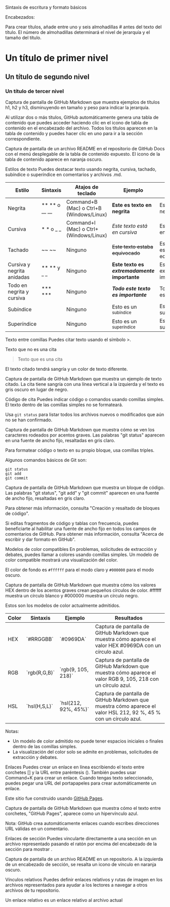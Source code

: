 Sintaxis de escritura y formato básicos

Encabezados:

Para crear títulos, añade entre uno y seis almohadillas # antes del texto del título. El número de almohadillas determinará el nivel de jerarquía y el tamaño del título.

# Un título de primer nivel
## Un título de segundo nivel
### Un título de tercer nivel

Captura de pantalla de GitHub Markdown que muestra ejemplos de títulos h1, h2 y h3, disminuyendo en tamaño y peso para indicar la jerarquía.

Al utilizar dos o más títulos, GitHub automáticamente genera una tabla de contenido que puedes acceder haciendo clic en el icono de tabla de contenido en el encabezado del archivo. Todos los títulos aparecen en la tabla de contenido y puedes hacer clic en uno para ir a la sección correspondiente.

Captura de pantalla de un archivo README en el repositorio de GitHub Docs con el menú desplegable de la tabla de contenido expuesto. El icono de la tabla de contenido aparece en naranja oscuro.

Estilos de texto
Puedes destacar texto usando negrita, cursiva, tachado, subíndice o superíndice en comentarios y archivos .md.

Estilo | Sintaxis | Atajos de teclado | Ejemplo | Resultado
--- | --- | --- | --- | ---
Negrita | ** ** o __ __ | Command+B (Mac) o Ctrl+B (Windows/Linux) | **Este es texto en negrita** | Este es texto en negrita
Cursiva | * * o _ _ | Command+I (Mac) o CtrI+ (Windows/Linux) | _Este texto está en cursiva_ | Este texto está en cursiva
Tachado | ~~ ~~ | Ninguno | ~~Este texto estaba equivocado~~ | Este texto estaba equivocado
Cursiva y negrita anidadas | ** ** y _ _ | Ninguno | **Este texto es _extremadamente_ importante** | Este texto es extremadamente importante
Todo en negrita y cursiva | *** *** | Ninguno | ***Todo este texto es importante*** | Todo este texto es importante
Subíndice | <sub> </sub> | Ninguno | Esto es un <sub>subíndice</sub> | Esto es un subíndice
Superíndice | <sup> </sup> | Ninguno | Esto es un <sup>superíndice</sup> | Esto es un superíndice

Texto entre comillas
Puedes citar texto usando el símbolo >.

Texto que no es una cita

> Texto que es una cita

El texto citado tendrá sangría y un color de texto diferente.

Captura de pantalla de GitHub Markdown que muestra un ejemplo de texto citado. La cita tiene sangría con una línea vertical a la izquierda y el texto es gris oscuro en lugar de negro.

Código de cita
Puedes indicar código o comandos usando comillas simples. El texto dentro de las comillas simples no se formateará.

Usa `git status` para listar todos los archivos nuevos o modificados que aún no se han confirmado.

Captura de pantalla de GitHub Markdown que muestra cómo se ven los caracteres rodeados por acentos graves. Las palabras "git status" aparecen en una fuente de ancho fijo, resaltadas en gris claro.

Para formatear código o texto en su propio bloque, usa comillas triples.

Algunos comandos básicos de Git son:
```
git status
git add
git commit
```

Captura de pantalla de GitHub Markdown que muestra un bloque de código. Las palabras "git status", "git add" y "git commit" aparecen en una fuente de ancho fijo, resaltadas en gris claro.

Para obtener más información, consulta "Creación y resaltado de bloques de código".

Si editas fragmentos de código y tablas con frecuencia, puedes beneficiarte al habilitar una fuente de ancho fijo en todos los campos de comentarios de GitHub. Para obtener más información, consulta "Acerca de escribir y dar formato en GitHub".

Modelos de color compatibles
En problemas, solicitudes de extracción y debates, puedes llamar a colores usando comillas simples. Un modelo de color compatible mostrará una visualización del color.

El color de fondo es `#ffffff` para el modo claro y `#000000` para el modo oscuro.

Captura de pantalla de GitHub Markdown que muestra cómo los valores HEX dentro de los acentos graves crean pequeños círculos de color. #ffffff muestra un círculo blanco y #000000 muestra un círculo negro.

Estos son los modelos de color actualmente admitidos.

Color | Sintaxis | Ejemplo | Resultados
--- | --- | --- | ---
HEX | \`#RRGGBB\` | \`#0969DA\` | Captura de pantalla de GitHub Markdown que muestra cómo aparece el valor HEX #0969DA con un círculo azul.
RGB | \`rgb(R,G,B)\` | \`rgb(9, 105, 218)\` | Captura de pantalla de GitHub Markdown que muestra cómo aparece el valor RGB 9, 105, 218 con un círculo azul.
HSL | \`hsl(H,S,L)\` | \`hsl(212, 92%, 45%)\` | Captura de pantalla de GitHub Markdown que muestra cómo aparece el valor HSL 212, 92 %, 45 % con un círculo azul.

Notas:
- Un modelo de color admitido no puede tener espacios iniciales o finales dentro de las comillas simples.
- La visualización del color solo se admite en problemas, solicitudes de extracción y debates.

Enlaces
Puedes crear un enlace en línea escribiendo el texto entre corchetes [] y la URL entre paréntesis (). También puedes usar Command+K para crear un enlace. Cuando tengas texto seleccionado, puedes pegar una URL del portapapeles para crear automáticamente un enlace.

Este sitio fue construido usando [GitHub Pages](https://pages.github.com/).

Captura de pantalla de GitHub Markdown que muestra cómo el texto entre corchetes, "GitHub Pages", aparece como un hipervínculo azul.

Nota: GitHub crea automáticamente enlaces cuando escribes direcciones URL válidas en un comentario.

Enlaces de sección
Puedes vincularte directamente a una sección en un archivo representado pasando el ratón por encima del encabezado de la sección para mostrar .

Captura de pantalla de un archivo README en un repositorio. A la izquierda de un encabezado de sección, se resalta un icono de vínculo en naranja oscuro.

Vínculos relativos
Puedes definir enlaces relativos y rutas de imagen en los archivos representados para ayudar a los lectores a navegar a otros archivos de tu repositorio.

Un enlace relativo es un enlace relativo al archivo actual
